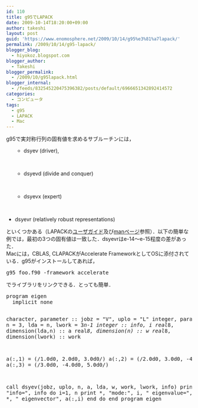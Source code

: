 ```yaml
---
id: 110
title: g95でLAPACK
date: 2009-10-14T18:20:00+09:00
author: takeshi
layout: post
guid: 'https://www.enomosphere.net/2009/10/14/g95%e3%81%a7lapack/'
permalink: /2009/10/14/g95-lapack/
blogger_blog:
  - hiyokoz.blogspot.com
blogger_author:
  - Takeshi
blogger_permalink:
  - /2009/10/g95lapack.html
blogger_internal:
  - /feeds/832545220475396382/posts/default/6966651342892414572
categories:
  - コンピュータ
tags:
  - g95
  - LAPACK
  - Mac
---
```

g95で実対称行列の固有値を求めるサブルーチンには，
<ul>
<ul>
 	<li>dsyev (driver),</li>
</ul>
</ul>
&nbsp;
<ul>
<ul>
 	<li>dsyevd (divide and conquer)</li>
</ul>
</ul>
&nbsp;
<ul>
<ul>
 	<li>dsyevx (expert)</li>
</ul>
</ul>
&nbsp;
<ul>
 	<li>dsyevr (relatively robust representations)</li>
</ul>
といくつかある（LAPACKの<a href="http://www.netlib.org/lapack/lug/node30.html">ユーザガイド</a>及び<a href="http://www.mathkeisan.com/UsersGuide/E/man.html">manページ</a>参照）．以下の簡単な例では，最初の3つの固有値は一致した．dsyevrはe-14〜e-15程度の差があった．
<div>
Macには，CBLAS, CLAPACKがAccelerate FrameworkとしてOSに添付されている．g95がインストールしてあれば，
<pre>
g95 foo.f90 -framework accelerate</pre>
でライブラリをリンクできる．とっても簡単．
<pre>
program eigen
  implicit none

  character, parameter :: jobz = "V", uplo = "L"
  integer, parameter :: n = 3, lda = n, lwork = 3*n-1
  integer :: info, i
  real*8, dimension(lda,n) :: a
  real*8, dimension(n) :: w
  real*8, dimension(lwork) :: work

  a(:,1) = (/1.0d0,  2.0d0,  3.0d0/)
  a(:,2) = (/2.0d0,  3.0d0, -4.0d0/)
  a(:,3) = (/3.0d0, -4.0d0,  5.0d0/)

  call dsyev(jobz, uplo, n, a, lda, w, work, lwork, info)
  print *, "info=", info
  do i=1, n
    print *, "mode:", i, " eigenvalue=", w(i)
    print *, "         eigenvector", a(:,i)
  end do
end program eigen</pre>
</div>